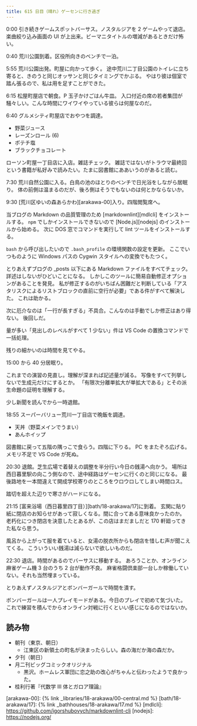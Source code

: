 ```yaml
---
title: 615 日目（晴れ）ゲーセンに行き過ぎ
---
```


0:00 引き続きゲームスポットバーサス。ノスタルジアを 2 ゲームやって退店。
楽曲絞り込み画面の UI が上出来。ビーマニタイトルの増減があるときだけ怖い。

0:40 荒川公園到着。区役所向きのベンチで一泊。

5:55 荒川公園出発。町屋に向かって歩く。
途中荒川二丁目公園のトイレに立ち寄ると、きのうと同じオッサンと同じタイミングでかぶる。
やはり彼は個室で踏ん張るので、私は用を足すことができた。

6:15 松屋町屋店で朝食。P 玉子かけごはん牛皿。
入口付近の席の若者集団が騒々しい。こんな時間にワイワイやっている彼らは何屋なのだ。

6:40 グルメシティ町屋店でおやつを調達。

* 野菜ジュース
* レーズンロール (6)
* ポテチ塩
* ブラックチョコレート

ローソン町屋一丁目店に入店。雑誌チェック。
雑誌ではないがトラウマ最終回という書籍が私好みで読みたい。たまに図書館にああいうのがあると読む。

7:30 荒川自然公園に入る。白鳥の池のほとりのベンチで日光浴をしながら居眠り。
体の前側は温まるのだが、後ろ側はそうでもないのは何とかならないか。

9:30 [荒川区ゆいの森あらかわ][arakawa-00]入り。四階閲覧席へ。

当ブログの Markdown の品質管理のため [markdownlint][mdlcli] をインストールする。
`npm` でしかインストールできないので [Node.js][nodejs] のインストールから始める。
次に DOS 窓でコマンドを実行して lint ツールをインストールする。

`bash` から呼び出したいので `.bash_profile` の環境関数の設定を更新。
ここでいつものように Windows パスの Cygwin スタイルへの変換でもたつく。

とりあえずブログの _posts 以下にある Markdown ファイルをすべてチェック。
詳述はしないがひどいことになる。
しかしこのツールに簡易自動修正オプションがあることを発見。
私が修正するのがいちばん困難だと判断している「アスタリスクによるリストブロックの直前に空行が必要」である件がすべて解決した。
これは助かる。

次に厄介なのは「一行が長すぎる」不具合。こんなのは手動でしか修正はあり得ない。
後回しだ。

量が多い「見出しのレベルがすべて 1 少ない」件は VS Code の置換コマンドで一括処理。

残りの細かいのは時間を見てやる。

15:00 から 40 分居眠り。

これまでの演習の見直し。理解が深まれば記述量が減る。
写像をすべて列挙しないで生成元だけにするとか。
「有限次分離単拡大が単拡大である」とその派生命題の証明を理解する。

少し新聞を読んでから一時退館。

18:55 スーパーバリュー荒川一丁目店で晩飯を調達。

* 天丼（野菜メインでうまい）
* あんホイップ

図書館に戻って五階の隅っこで食らう。四階に下りる。
PC をまたぞろ広げる。メモリ不足で VS Code が死ぬ。

20:30 退館。芝生広場で着替えの調整を半分行い今日の銭湯へ向かう。
場所は西日暮里駅の向こう側なので、途中経路はゲーセンに行くのと同じになる。
最後路地を一本間違えて開成学校寄りのところをウロウロしてしまい時間ロス。

踏切を超えた辺りで寒さがハードになる。

21:15 [富来浴場（西日暮里四丁目）][bath/18-arakawa/17]に到着。
玄関に貼り紙に閉店のお知らせがあって寂しくなる。間に合ってある意味良かったのか。
老朽化につき閉店を決意したとあるが、この店はまだましだと 170 軒廻ってきた私なら思う。

風呂から上がって服を着ていると、女湯の脱衣所からも閉店を惜しむ声が聞こえてくる。
こういういい銭湯は減らないで欲しいものだ。

22:30 退店。時間があるのでバーサスに移動する。
あろうことか、オンライン麻雀ゲーム機 3 台のうち 2 台が動作不良。
麻雀格闘倶楽部一台しか稼働していない。それも当然埋まっている。

とりあえずノスタルジアとボンバーガールで時間を潰す。

ボンバーガールは一人プレイモードがある。今日のプレイで初めて気づいた。
これで練習を積んでからオンライン対戦に行くといい感じになるのではないか。

## 読み物

* 朝刊（東京、朝日）
  * 江東区の新領土の町名が決まったらしい。森の海だか海の森だか。
* 夕刊（朝日）
* 月二刊ビッグコミックオリジナル
  * 黒沢。ホームレス軍団に恋之助の改心がちゃんと伝わったようで良かった。
* 桂利行著『代数学 III 体とガロア理論』

[arakawa-00]: {% link _libraries/18-arakawa/00-central.md %}
[bath/18-arakawa/17]: {% link _bathhouses/18-arakawa/17.md %}
[mdlcli]: <https://github.com/igorshubovych/markdownlint-cli>
[nodejs]: <https://nodejs.org/>

